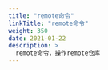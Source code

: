 ```yaml
---
title: "remote命令"
linkTitle: "remote命令"
weight: 350
date: 2021-01-22
description: >
  remote命令，操作remote仓库
---
```


